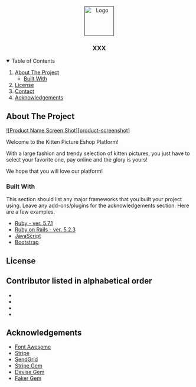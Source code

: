 <!-- PROJECT LOGO -->
<br />
<p align="center">
  <a href="">
    <img src="images/logo.png" alt="Logo" width="80" height="80">
  </a>

  <h3 align="center">XXX</h3>
</p>


<!-- TABLE OF CONTENTS -->
<details open="open">
  <summary>Table of Contents</summary>
  <ol>
    <li>
      <a href="#about-the-project">About The Project</a>
      <ul>
        <li><a href="#built-with">Built With</a></li>
      </ul>
    </li>    
    <li><a href="#license">License</a></li>
    <li><a href="#contact">Contact</a></li>
    <li><a href="#acknowledgements">Acknowledgements</a></li>
  </ol>
</details>



<!-- ABOUT THE PROJECT -->
## About The Project

[![Product Name Screen Shot][product-screenshot]](https://example.com)

Welcome to the Kitten Picture Eshop Platform!

With a large fashion and trendy selection of kitten pictures, you just have to select your favorite one, pay online and the glory is yours! 

We hope that you will love our platform! 


### Built With

This section should list any major frameworks that you built your project using. Leave any add-ons/plugins for the acknowledgements section. Here are a few examples.
* [Ruby - ver. 5.7.1](https://ruby-doc.org/core-2.7.1/)
* [Ruby on Rails - ver. 5.2.3](https://rubyonrails.org/)
* [JavaScript]()
* [Bootstrap](https://getbootstrap.com)



<!-- LICENSE -->
## License


<!-- CONTACT -->
## Contributor listed in alphabetical order
* []()
* []()
* []()
* []()


<!-- ACKNOWLEDGEMENTS -->
## Acknowledgements
* [Font Awesome](https://fontawesome.com)
* [Stripe](https://stripe.com/fr)
* [SendGrid](https://sendgrid.com/)
* [Stripe Gem](https://github.com/stripe/stripe-ruby)
* [Devise Gem](https://github.com/heartcombo/devise)
* [Faker Gem](https://github.com/faker-ruby/faker) 
